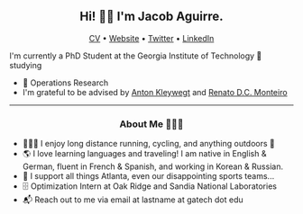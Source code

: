 <h2 align="center">Hi! 👋🏼 I'm Jacob Aguirre.</h2>
<p align="center">
  <a href="https://www.jacobaguirre.com/Jacob_Aguirre_CV.pdf">CV</a> •
  <a href="https://www.jacobaguirre.com/">Website</a> •
  <a href="https://twitter.com/JacobMAguirre">Twitter</a> •
  <a href="https://www.linkedin.com/in/jacob-aguirre9/">LinkedIn</a>
</p>


I'm currently a PhD Student at the Georgia Institute of Technology 🐝 studying
- 🧮 Operations Research
- I'm grateful to be advised by [Anton Kleywegt](https://www.isye.gatech.edu/users/anton-kleywegt/) and [Renato D.C. Monteiro](https://sites.gatech.edu/renato-monteiro/)

-------
<h3 align="center">About Me 👨🏻‍💻</h3>

- 🚴🏼‍♂️ I enjoy long distance running, cycling, and anything outdoors 🌳
- 🌎 I love learning languages and traveling! I am native in English & German, fluent in French & Spanish, and working in Korean & Russian. 
- 🏈 I support all things Atlanta, even our disappointing sports teams...
- 🗄️ Optimization Intern at Oak Ridge and Sandia National Laboratories
- 📬 Reach out to me via email at lastname at gatech dot edu
